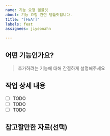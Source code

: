 ```yaml
---
name: 기능 요청 템플릿
about: 기능 요청 관련 템플릿입니다.
title: "[FEAT]"
labels: feat
assignees: jiyeonahn

---
```


## 어떤 기능인가요?

> 추가하려는 기능에 대해 간결하게 설명해주세요

## 작업 상세 내용

- [ ] TODO
- [ ] TODO
- [ ] TODO

## 참고할만한 자료(선택)
